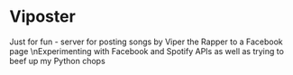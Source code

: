 # Viposter
Just for fun - server for posting songs by Viper the Rapper to a Facebook page
\nExperimenting with Facebook and Spotify APIs as well as trying to beef up my Python chops
